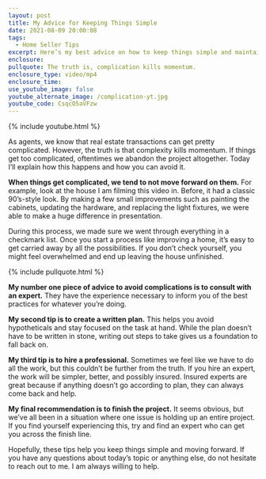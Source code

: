```yaml
---
layout: post
title: My Advice for Keeping Things Simple
date: 2021-08-09 20:00:08
tags:
  - Home Seller Tips
excerpt: Here’s my best advice on how to keep things simple and maintain momentum.
enclosure:
pullquote: The truth is, complication kills momentum.
enclosure_type: video/mp4
enclosure_time:
use_youtube_image: false
youtube_alternate_image: /complication-yt.jpg
youtube_code: CsqcO5aVFzw
---
```

{% include youtube.html %}

As agents, we know that real estate transactions can get pretty complicated. However, the truth is that complexity kills momentum. If things get too complicated, oftentimes we abandon the project altogether. Today I’ll explain how this happens and how you can avoid it.&nbsp;

**When things get complicated, we tend to not move forward on them.** For example, look at the house I am filming this video in. Before, it had a classic 90’s-style look. By making a few small improvements such as painting the cabinets, updating the hardware, and replacing the light fixtures, we were able to make a huge difference in presentation.&nbsp;

During this process, we made sure we went through everything in a checkmark list. Once you start a process like improving a home, it’s easy to get carried away by all the possibilities. If you don’t check yourself, you might feel overwhelmed and end up leaving the house unfinished.&nbsp;

{% include pullquote.html %}

**My number one piece of advice to avoid complications is to consult with an expert.** They have the experience necessary to inform you of the best practices for whatever you’re doing.&nbsp;

**My second tip is to create a written plan.** This helps you avoid hypotheticals and stay focused on the task at hand. While the plan doesn’t have to be written in stone, writing out steps to take gives us a foundation to fall back on.&nbsp;

**My third tip is to hire a professional.** Sometimes we feel like we have to do all the work, but this couldn’t be further from the truth. If you hire an expert, the work will be simpler, better, and possibly insured. Insured experts are great because if anything doesn’t go according to plan, they can always come back and help.&nbsp;

**My final recommendation is to finish the project.** It seems obvious, but we’ve all been in a situation where one issue is holding up an entire project. If you find yourself experiencing this, try and find an expert who can get you across the finish line.&nbsp;

Hopefully, these tips help you keep things simple and moving forward. If you have any questions about today’s topic or anything else, do not hesitate to reach out to me. I am always willing to help.
